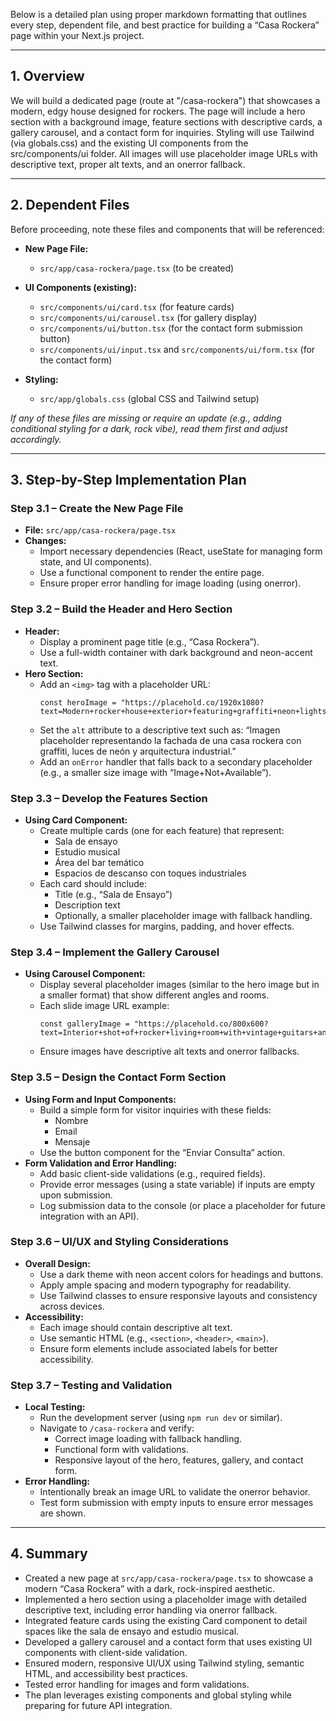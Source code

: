 Below is a detailed plan using proper markdown formatting that outlines every step, dependent file, and best practice for building a “Casa Rockera” page within your Next.js project.

---

## 1. Overview

We will build a dedicated page (route at "/casa-rockera") that showcases a modern, edgy house designed for rockers. The page will include a hero section with a background image, feature sections with descriptive cards, a gallery carousel, and a contact form for inquiries. Styling will use Tailwind (via globals.css) and the existing UI components from the src/components/ui folder. All images will use placeholder image URLs with descriptive text, proper alt texts, and an onerror fallback.

---

## 2. Dependent Files

Before proceeding, note these files and components that will be referenced:

- **New Page File:**  
  - `src/app/casa-rockera/page.tsx` (to be created)

- **UI Components (existing):**  
  - `src/components/ui/card.tsx` (for feature cards)  
  - `src/components/ui/carousel.tsx` (for gallery display)  
  - `src/components/ui/button.tsx` (for the contact form submission button)  
  - `src/components/ui/input.tsx` and `src/components/ui/form.tsx` (for the contact form)  

- **Styling:**  
  - `src/app/globals.css` (global CSS and Tailwind setup)  

*If any of these files are missing or require an update (e.g., adding conditional styling for a dark, rock vibe), read them first and adjust accordingly.*

---

## 3. Step-by-Step Implementation Plan

### Step 3.1 – Create the New Page File
- **File:** `src/app/casa-rockera/page.tsx`  
- **Changes:**
  - Import necessary dependencies (React, useState for managing form state, and UI components).
  - Use a functional component to render the entire page.
  - Ensure proper error handling for image loading (using onerror).

### Step 3.2 – Build the Header and Hero Section
- **Header:**  
  - Display a prominent page title (e.g., “Casa Rockera”).
  - Use a full-width container with dark background and neon-accent text.
- **Hero Section:**  
  - Add an `<img>` tag with a placeholder URL:  
    ```tsx
    const heroImage = "https://placehold.co/1920x1080?text=Modern+rocker+house+exterior+featuring+graffiti+neon+lights+and+industrial+architecture";
    ```
  - Set the `alt` attribute to a descriptive text such as: “Imagen placeholder representando la fachada de una casa rockera con graffiti, luces de neón y arquitectura industrial.”
  - Add an `onError` handler that falls back to a secondary placeholder (e.g., a smaller size image with “Image+Not+Available”).

### Step 3.3 – Develop the Features Section
- **Using Card Component:**  
  - Create multiple cards (one for each feature) that represent:
    - Sala de ensayo
    - Estudio musical
    - Área del bar temático
    - Espacios de descanso con toques industriales  
  - Each card should include:
    - Title (e.g., “Sala de Ensayo”)
    - Description text
    - Optionally, a smaller placeholder image with fallback handling.
  - Use Tailwind classes for margins, padding, and hover effects.

### Step 3.4 – Implement the Gallery Carousel
- **Using Carousel Component:**  
  - Display several placeholder images (similar to the hero image but in a smaller format) that show different angles and rooms.
  - Each slide image URL example:
    ```tsx
    const galleryImage = "https://placehold.co/800x600?text=Interior+shot+of+rocker+living+room+with+vintage+guitars+and+neon+accents";
    ```
  - Ensure images have descriptive alt texts and onerror fallbacks.

### Step 3.5 – Design the Contact Form Section
- **Using Form and Input Components:**  
  - Build a simple form for visitor inquiries with these fields:
    - Nombre
    - Email
    - Mensaje  
  - Use the button component for the “Enviar Consulta” action.
- **Form Validation and Error Handling:**
  - Add basic client-side validations (e.g., required fields).
  - Provide error messages (using a state variable) if inputs are empty upon submission.
  - Log submission data to the console (or place a placeholder for future integration with an API).

### Step 3.6 – UI/UX and Styling Considerations
- **Overall Design:**
  - Use a dark theme with neon accent colors for headings and buttons.
  - Apply ample spacing and modern typography for readability.
  - Use Tailwind classes to ensure responsive layouts and consistency across devices.
- **Accessibility:**
  - Each image should contain descriptive alt text.
  - Use semantic HTML (e.g., `<section>`, `<header>`, `<main>`).
  - Ensure form elements include associated labels for better accessibility.

### Step 3.7 – Testing and Validation
- **Local Testing:**  
  - Run the development server (using `npm run dev` or similar).
  - Navigate to `/casa-rockera` and verify:
    - Correct image loading with fallback handling.
    - Functional form with validations.
    - Responsive layout of the hero, features, gallery, and contact form.
- **Error Handling:**  
  - Intentionally break an image URL to validate the onerror behavior.
  - Test form submission with empty inputs to ensure error messages are shown.

---

## 4. Summary

- Created a new page at `src/app/casa-rockera/page.tsx` to showcase a modern “Casa Rockera” with a dark, rock-inspired aesthetic.
- Implemented a hero section using a placeholder image with detailed descriptive text, including error handling via onerror fallback.
- Integrated feature cards using the existing Card component to detail spaces like the sala de ensayo and estudio musical.
- Developed a gallery carousel and a contact form that uses existing UI components with client-side validation.
- Ensured modern, responsive UI/UX using Tailwind styling, semantic HTML, and accessibility best practices.
- Tested error handling for images and form validations.
- The plan leverages existing components and global styling while preparing for future API integration.
